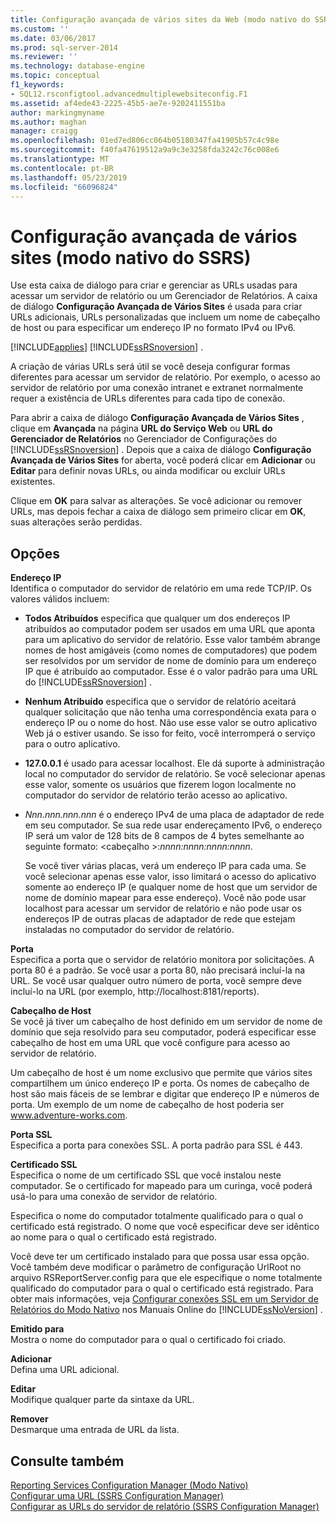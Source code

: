 ```yaml
---
title: Configuração avançada de vários sites da Web (modo nativo do SSRS) | Microsoft Docs
ms.custom: ''
ms.date: 03/06/2017
ms.prod: sql-server-2014
ms.reviewer: ''
ms.technology: database-engine
ms.topic: conceptual
f1_keywords:
- SQL12.rsconfigtool.advancedmultiplewebsiteconfig.F1
ms.assetid: af4ede43-2225-45b5-ae7e-9202411551ba
author: markingmyname
ms.author: maghan
manager: craigg
ms.openlocfilehash: 01ed7ed806cc064b05180347fa41905b57c4c98e
ms.sourcegitcommit: f40fa47619512a9a9c3e3258fda3242c76c008e6
ms.translationtype: MT
ms.contentlocale: pt-BR
ms.lasthandoff: 05/23/2019
ms.locfileid: "66096824"
---
```

# <a name="advanced-multiple-web-site-configuration-ssrs-native-mode"></a>Configuração avançada de vários sites (modo nativo do SSRS)
  Use esta caixa de diálogo para criar e gerenciar as URLs usadas para acessar um servidor de relatório ou um Gerenciador de Relatórios. A caixa de diálogo **Configuração Avançada de Vários Sites** é usada para criar URLs adicionais, URLs personalizadas que incluem um nome de cabeçalho de host ou para especificar um endereço IP no formato IPv4 ou IPv6.  
  
 [!INCLUDE[applies](../../includes/applies-md.md)] [!INCLUDE[ssRSnoversion](../../includes/ssrsnoversion-md.md)] .  
  
 A criação de várias URLs será útil se você deseja configurar formas diferentes para acessar um servidor de relatório. Por exemplo, o acesso ao servidor de relatório por uma conexão intranet e extranet normalmente requer a existência de URLs diferentes para cada tipo de conexão.  
  
 Para abrir a caixa de diálogo **Configuração Avançada de Vários Sites** , clique em **Avançada** na página **URL do Serviço Web** ou **URL do Gerenciador de Relatórios** no Gerenciador de Configurações do [!INCLUDE[ssRSnoversion](../../includes/ssrsnoversion-md.md)] . Depois que a caixa de diálogo **Configuração Avançada de Vários Sites** for aberta, você poderá clicar em **Adicionar** ou **Editar** para definir novas URLs, ou ainda modificar ou excluir URLs existentes.  
  
 Clique em **OK** para salvar as alterações. Se você adicionar ou remover URLs, mas depois fechar a caixa de diálogo sem primeiro clicar em **OK**, suas alterações serão perdidas.  
  
## <a name="options"></a>Opções  
 **Endereço IP**  
 Identifica o computador do servidor de relatório em uma rede TCP/IP. Os valores válidos incluem:  
  
-   **Todos Atribuídos** especifica que qualquer um dos endereços IP atribuídos ao computador podem ser usados em uma URL que aponta para um aplicativo do servidor de relatório. Esse valor também abrange nomes de host amigáveis (como nomes de computadores) que podem ser resolvidos por um servidor de nome de domínio para um endereço IP que é atribuído ao computador. Esse é o valor padrão para uma URL do [!INCLUDE[ssRSnoversion](../../includes/ssrsnoversion-md.md)] .  
  
-   **Nenhum Atribuído** especifica que o servidor de relatório aceitará qualquer solicitação que não tenha uma correspondência exata para o endereço IP ou o nome do host. Não use esse valor se outro aplicativo Web já o estiver usando. Se isso for feito, você interromperá o serviço para o outro aplicativo.  
  
-   **127.0.0.1** é usado para acessar localhost. Ele dá suporte à administração local no computador do servidor de relatório. Se você selecionar apenas esse valor, somente os usuários que fizerem logon localmente no computador do servidor de relatório terão acesso ao aplicativo.  
  
-   *Nnn.nnn.nnn.nnn* é o endereço IPv4 de uma placa de adaptador de rede em seu computador. Se sua rede usar endereçamento IPv6, o endereço IP será um valor de 128 bits de 8 campos de 4 bytes semelhante ao seguinte formato: \<cabeçalho >:*nnnn:nnnn:nnnn:nnnn*.  
  
     Se você tiver várias placas, verá um endereço IP para cada uma. Se você selecionar apenas esse valor, isso limitará o acesso do aplicativo somente ao endereço IP (e qualquer nome de host que um servidor de nome de domínio mapear para esse endereço). Você não pode usar localhost para acessar um servidor de relatório e não pode usar os endereços IP de outras placas de adaptador de rede que estejam instaladas no computador do servidor de relatório.  
  
 **Porta**  
 Especifica a porta que o servidor de relatório monitora por solicitações. A porta 80 é a padrão. Se você usar a porta 80, não precisará incluí-la na URL. Se você usar qualquer outro número de porta, você sempre deve incluí-lo na URL (por exemplo, http://localhost:8181/reports).  
  
 **Cabeçalho de Host**  
 Se você já tiver um cabeçalho de host definido em um servidor de nome de domínio que seja resolvido para seu computador, poderá especificar esse cabeçalho de host em uma URL que você configure para acesso ao servidor de relatório.  
  
 Um cabeçalho de host é um nome exclusivo que permite que vários sites compartilhem um único endereço IP e porta. Os nomes de cabeçalho de host são mais fáceis de se lembrar e digitar que endereço IP e números de porta. Um exemplo de um nome de cabeçalho de host poderia ser www.adventure-works.com.  
  
 **Porta SSL**  
 Especifica a porta para conexões SSL. A porta padrão para SSL é 443.  
  
 **Certificado SSL**  
 Especifica o nome de um certificado SSL que você instalou neste computador. Se o certificado for mapeado para um curinga, você poderá usá-lo para uma conexão de servidor de relatório.  
  
 Especifica o nome do computador totalmente qualificado para o qual o certificado está registrado. O nome que você especificar deve ser idêntico ao nome para o qual o certificado está registrado.  
  
 Você deve ter um certificado instalado para que possa usar essa opção. Você também deve modificar o parâmetro de configuração UrlRoot no arquivo RSReportServer.config para que ele especifique o nome totalmente qualificado do computador para o qual o certificado está registrado. Para obter mais informações, veja [Configurar conexões SSL em um Servidor de Relatórios do Modo Nativo](../../reporting-services/security/configure-ssl-connections-on-a-native-mode-report-server.md) nos Manuais Online do [!INCLUDE[ssNoVersion](../../includes/ssnoversion-md.md)] .  
  
 **Emitido para**  
 Mostra o nome do computador para o qual o certificado foi criado.  
  
 **Adicionar**  
 Defina uma URL adicional.  
  
 **Editar**  
 Modifique qualquer parte da sintaxe da URL.  
  
 **Remover**  
 Desmarque uma entrada de URL da lista.  
  
## <a name="see-also"></a>Consulte também  
 [Reporting Services Configuration Manager &#40;Modo Nativo&#41;](../../../2014/sql-server/install/reporting-services-configuration-manager-native-mode.md)   
 [Configurar uma URL &#40;SSRS Configuration Manager&#41;](../../reporting-services/install-windows/configure-a-url-ssrs-configuration-manager.md)   
 [Configurar as URLs do servidor de relatório &#40;SSRS Configuration Manager&#41;](../../reporting-services/install-windows/configure-report-server-urls-ssrs-configuration-manager.md)  
  
  
